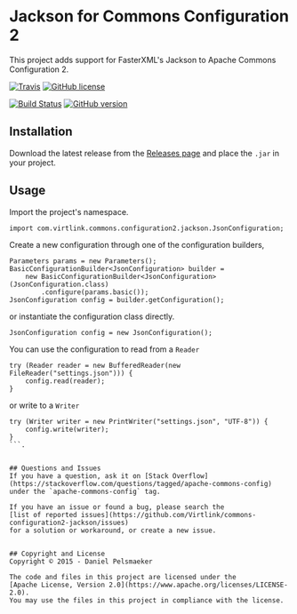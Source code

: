 # Jackson for Commons Configuration 2
This project adds support for FasterXML's Jackson to Apache Commons
Configuration 2.

[![Travis](https://img.shields.io/travis/Virtlink/commons-configuration2-jackson.svg)](https://travis-ci.org/Virtlink/commons-configuration2-jackson) [![GitHub license](https://img.shields.io/github/license/mashape/apistatus.svg)](https://github.com/Virtlink/commons-configuration2-jackson/blob/master/LICENSE)

[![Build Status](https://travis-ci.org/Virtlink/commons-configuration2-jackson.svg)](https://travis-ci.org/Virtlink/commons-configuration2-jackson) [![GitHub version](https://badge.fury.io/gh/Virtlink%2Fcommons-configuration2-jackson.svg)](https://badge.fury.io/gh/Virtlink%2Fcommons-configuration2-jackson) 

## Installation
Download the latest release from the [Releases page](https://github.com/Virtlink/commons-configuration2-jackson/releases) and place the `.jar` in your project.


## Usage
Import the project's namespace.

```
import com.virtlink.commons.configuration2.jackson.JsonConfiguration;
```

Create a new configuration through one of the configuration builders,

```
Parameters params = new Parameters();
BasicConfigurationBuilder<JsonConfiguration> builder =
    new BasicConfigurationBuilder<JsonConfiguration>(JsonConfiguration.class)
        .configure(params.basic());
JsonConfiguration config = builder.getConfiguration();
```

or instantiate the configuration class directly.

```
JsonConfiguration config = new JsonConfiguration();
```

You can use the configuration to read from a `Reader`

```
try (Reader reader = new BufferedReader(new FileReader("settings.json"))) {
	config.read(reader);
}
```

or write to a `Writer`

```
try (Writer writer = new PrintWriter("settings.json", "UTF-8")) {
	config.write(writer);
}
```.


## Questions and Issues
If you have a question, ask it on [Stack Overflow](https://stackoverflow.com/questions/tagged/apache-commons-config)
under the `apache-commons-config` tag.

If you have an issue or found a bug, please search the
[list of reported issues](https://github.com/Virtlink/commons-configuration2-jackson/issues)
for a solution or workaround, or create a new issue.


## Copyright and License
Copyright © 2015 - Daniel Pelsmaeker

The code and files in this project are licensed under the
[Apache License, Version 2.0](https://www.apache.org/licenses/LICENSE-2.0).
You may use the files in this project in compliance with the license.



